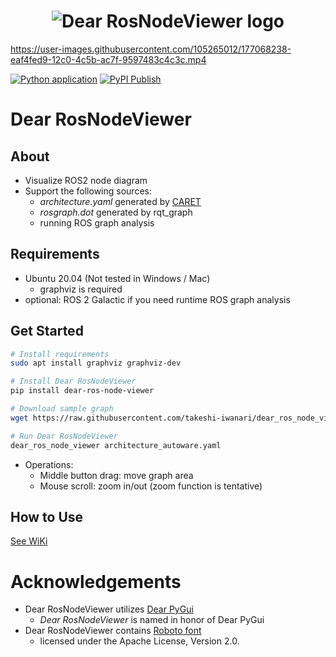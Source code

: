 <h1 align="center">
    <img src="https://github.com/takeshi-iwanari/dear_ros_node_viewer/raw/main/00_docs/logo.png" alt="Dear RosNodeViewer logo"></a>
</h1>

https://user-images.githubusercontent.com/105265012/177068238-eaf4fed9-12c0-4c5b-ac7f-9597483c4c3c.mp4

[![Python application](https://github.com/takeshi-iwanari/dear_ros_node_viewer/actions/workflows/python-app.yml/badge.svg)](https://github.com/takeshi-iwanari/dear_ros_node_viewer/actions/workflows/python-app.yml)
[![PyPI Publish](https://github.com/takeshi-iwanari/dear_ros_node_viewer/actions/workflows/pypi-publish.yml/badge.svg)](https://pypi.org/project/dear-ros-node-viewer/)


# Dear RosNodeViewer
## About
- Visualize ROS2 node diagram
- Support the following sources:
    - *architecture.yaml* generated by [CARET](https://tier4.github.io/CARET_doc)
    - *rosgraph.dot* generated by rqt_graph
    - running ROS graph analysis


## Requirements
- Ubuntu 20.04 (Not tested in Windows / Mac)
    - graphviz is required
- optional: ROS 2 Galactic if you need runtime ROS graph analysis


## Get Started
```sh
# Install requirements
sudo apt install graphviz graphviz-dev

# Install Dear RosNodeViewer
pip install dear-ros-node-viewer

# Download sample graph
wget https://raw.githubusercontent.com/takeshi-iwanari/dear_ros_node_viewer/main/sample/architecture_autoware.yaml

# Run Dear RosNodeViewer
dear_ros_node_viewer architecture_autoware.yaml
```

- Operations:
    - Middle button drag: move graph area
    - Mouse scroll: zoom in/out (zoom function is tentative)


## How to Use
[See WiKi](https://github.com/takeshi-iwanari/dear_ros_node_viewer/wiki/01.-How-to-Use)


# Acknowledgements
- Dear RosNodeViewer utilizes [Dear PyGui](https://github.com/hoffstadt/DearPyGui)
    - *Dear RosNodeViewer* is named in honor of Dear PyGui
- Dear RosNodeViewer contains [Roboto font](https://fonts.google.com/specimen/Roboto)
    - licensed under the Apache License, Version 2.0.
